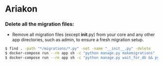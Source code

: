 # Ariakon 

### Delete all the migration files:
* Remove all migration files (except __init__.py) from your core and any other app directories, such as admin, to ensure a fresh migration setup.

```sh
$ find . -path "*/migrations/*.py" -not -name "__init__.py" -delete
$ docker-compose run --rm app sh -c "python manage.py makemigrations"
$ docker-compose run --rm app sh -c "python manage.py wait_for_db && python manage.py migrate"
```